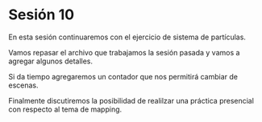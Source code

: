 # Sesión 10 

En esta sesión continuaremos con el ejercicio de sistema de partículas. 

Vamos repasar el archivo que trabajamos la sesión pasada y vamos a agregar algunos detalles. 

Si da tiempo agregaremos un contador que nos permitirá cambiar de escenas. 

Finalmente discutiremos la posibilidad de realilzar una práctica presencial con respecto al tema de mapping. 